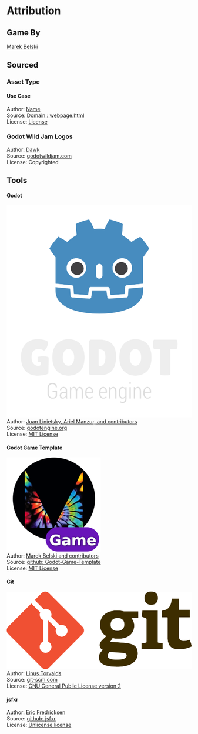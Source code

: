 # Attribution
## Game By
[Marek Belski](https://maaack.itch.io/)  

## Sourced
### Asset Type
#### Use Case
Author: [Name]()  
Source: [Domain : webpage.html]()  
License: [License]()

### Godot Wild Jam Logos
Author: [Dawk](https://coreyaroberts.com/)  
Source: [godotwildjam.com](https://godotwildjam.com/branding/)  
License: Copyrighted

## Tools
#### Godot
![Godot Engine Logo](/assets/godot_engine_logo/logo_vertical_color_dark.png)  
Author: [Juan Linietsky, Ariel Manzur, and contributors](https://godotengine.org/contact)  
Source: [godotengine.org](https://godotengine.org/)  
License: [MIT License](https://github.com/godotengine/godot/blob/master/LICENSE.txt) 

#### Godot Game Template
![Maaack Plugin Icon](/assets/plugin_logo/logo.png)  
Author: [Marek Belski and contributors](https://github.com/Maaack/Godot-Game-Template/graphs/contributors)  
Source: [github: Godot-Game-Template](https://github.com/Maaack/Godot-Game-Template)  
License: [MIT License](LICENSE.txt)  

#### Git
![Git Logo](/assets/git_logo/Git-Logo-2Color.png)  
Author: [Linus Torvalds](https://github.com/torvalds)  
Source: [git-scm.com](https://git-scm.com/downloads)  
License: [GNU General Public License version 2](https://opensource.org/licenses/GPL-2.0)

#### jsfxr
Author: [Eric Fredricksen](http://fredricksen.net/)  
Source: [github: jsfxr](https://github.com/chr15m/jsfxr)  
License: [Unlicense license](https://github.com/chr15m/jsfxr?tab=Unlicense-1-ov-file#readme)  
